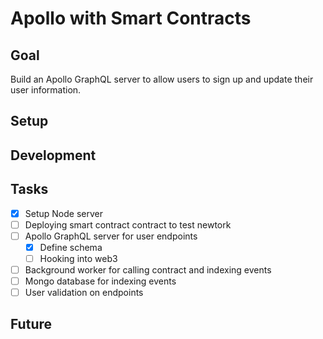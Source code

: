 # Apollo with Smart Contracts

## Goal

Build an Apollo GraphQL server to allow users to sign up and update their user information.

## Setup

## Development

## Tasks

- [x] Setup Node server
- [ ] Deploying smart contract contract to test newtork
- [ ] Apollo GraphQL server for user endpoints
  - [x] Define schema
  - [ ] Hooking into web3
- [ ] Background worker for calling contract and indexing events
- [ ] Mongo database for indexing events
- [ ] User validation on endpoints

## Future
